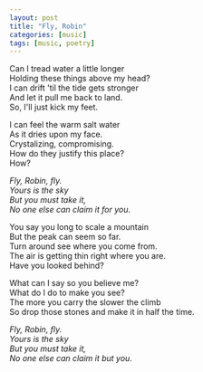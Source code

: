 ```yaml
---
layout: post
title: "Fly, Robin"
categories: [music]
tags: [music, poetry]
---
```

Can I tread water a little longer<br/>
Holding these things above my head?<br/>
I can drift 'til the tide gets stronger<br/>
And let it pull me back to land.<br/>
So, I'll just kick my feet.

I can feel the warm salt water<br/>
As it dries upon my face.<br/>
Crystalizing, compromising.<br/>
How do they justify this place?<br/>
How?

_Fly, Robin, fly.<br/>
Yours is the sky<br/>
But you must take it,<br/>
No one else can claim it for you._

You say you long to scale a mountain<br/>
But the peak can seem so far.<br/>
Turn around see where you come from.<br/>
The air is getting thin right where you are.<br/>
Have you looked behind?

What can I say so you believe me?<br/>
What do I do to make you see?<br/>
The more you carry the slower the climb<br/>
So drop those stones and make it in half the time.

_Fly, Robin, fly.<br/>
Yours is the sky<br/>
But you must take it,<br/>
No one else can claim it but you._
